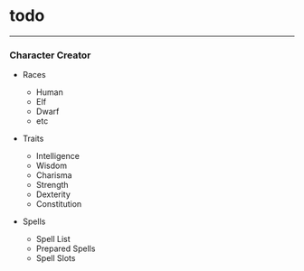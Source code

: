 # todo
---
### Character Creator
- Races 
  - Human
  - Elf
  - Dwarf
  - etc
  
- Traits 
  - Intelligence
  - Wisdom
  - Charisma
  - Strength
  - Dexterity
  - Constitution
  
- Spells
  - Spell List
  - Prepared Spells
  - Spell Slots
